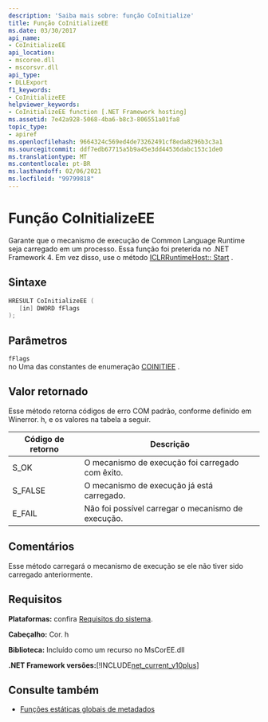```yaml
---
description: 'Saiba mais sobre: função CoInitialize'
title: Função CoInitializeEE
ms.date: 03/30/2017
api_name:
- CoInitializeEE
api_location:
- mscoree.dll
- mscorsvr.dll
api_type:
- DLLExport
f1_keywords:
- CoInitializeEE
helpviewer_keywords:
- CoInitializeEE function [.NET Framework hosting]
ms.assetid: 7e42a928-5068-4ba6-b8c3-806551a01fa8
topic_type:
- apiref
ms.openlocfilehash: 9664324c569ed4de73262491cf8eda8296b3c3a1
ms.sourcegitcommit: ddf7edb67715a5b9a45e3dd44536dabc153c1de0
ms.translationtype: MT
ms.contentlocale: pt-BR
ms.lasthandoff: 02/06/2021
ms.locfileid: "99799818"
---
```

# <a name="coinitializeee-function"></a>Função CoInitializeEE

Garante que o mecanismo de execução de Common Language Runtime seja carregado em um processo. Essa função foi preterida no .NET Framework 4. Em vez disso, use o método [ICLRRuntimeHost:: Start](iclrruntimehost-start-method.md) .  
  
## <a name="syntax"></a>Sintaxe  
  
```cpp  
HRESULT CoInitializeEE (  
   [in] DWORD fFlags  
);  
```  
  
## <a name="parameters"></a>Parâmetros  

 `fFlags`  
 no Uma das constantes de enumeração [COINITIEE](../metadata/coinitiee-enumeration.md) .  
  
## <a name="return-value"></a>Valor retornado  

 Esse método retorna códigos de erro COM padrão, conforme definido em Winerror. h, e os valores na tabela a seguir.  
  
|Código de retorno|Descrição|  
|-----------------|-----------------|  
|S_OK|O mecanismo de execução foi carregado com êxito.|  
|S_FALSE|O mecanismo de execução já está carregado.|  
|E_FAIL|Não foi possível carregar o mecanismo de execução.|  
  
## <a name="remarks"></a>Comentários  

 Esse método carregará o mecanismo de execução se ele não tiver sido carregado anteriormente.  
  
## <a name="requirements"></a>Requisitos  

 **Plataformas:** confira [Requisitos do sistema](../../get-started/system-requirements.md).  
  
 **Cabeçalho:** Cor. h  
  
 **Biblioteca:** Incluído como um recurso no MsCorEE.dll  
  
 **.NET Framework versões:**[!INCLUDE[net_current_v10plus](../../../../includes/net-current-v10plus-md.md)]  
  
## <a name="see-also"></a>Consulte também

- [Funções estáticas globais de metadados](../metadata/metadata-global-static-functions.md)
